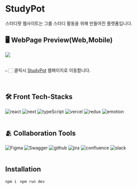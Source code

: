 
# StudyPot
스터디팟 웹사이트는 그룹 스터디 활동을 위해 만들어진 플랫폼입니다. 
<br/>

## 🖥 WebPage Preview(Web,Mobile)


<img src="https://user-images.githubusercontent.com/68359858/128474732-0df64eee-cff4-475e-a5ab-6be34fb4ed3b.png">

<br/>
<br/>

👉🏻 클릭시 [StudyPot](https://www.studypot.kr/) 웹페이지로 이동합니다.

<br/>

## 🛠 Front Tech-Stacks

<span id="use-tech">
  <img src="https://img.shields.io/badge/React-61dbfb?style=for-the-badge&logo=react&logoColor=black" alt="react"/> 
  <img src="https://img.shields.io/badge/Next.js-dedede?style=for-the-badge&logo=NextJs&logoColor=white" alt="next"/>
  <img src="https://img.shields.io/badge/typescript-007acc?style=for-the-badge&logo=typeScript&logoColor=white" alt="typeScript"/>
  <img src="https://img.shields.io/badge/vercel-011900?style=for-the-badge&logo=Netlify&logoColor=white" alt="vercel"/>
  <img src="https://img.shields.io/badge/Redux toolkit-7C41BE?style=for-the-badge&logo=Redux&logoColor=white" alt="redux"/>
  <img src="https://img.shields.io/badge/emotion-D36AC2?style=for-the-badge&logo=emotion&logoColor=white" alt="emotion"/>
</span>

<br/>
<br/>

## 🫂 Collaboration Tools

<span id="collaboration">
<img src="https://img.shields.io/badge/Figma-black?style=for-the-badge&logo=Figma&logoColor=white" alt="Figma"/>
  <img src="https://img.shields.io/badge/Swagger-91F230?style=for-the-badge&logo=Swagger&logoColor=153440" alt="Swagger"/>
    <img src="https://img.shields.io/badge/github-EFF0F1?style=for-the-badge&logo=github&logoColor=153440" alt="github"/>
  <img src="https://img.shields.io/badge/jira-253958?style=for-the-badge&logo=jira&logoColor=156FEA" alt="jira"/> 
  <img src="https://img.shields.io/badge/confluence-253958?style=for-the-badge&logo=confluence&logoColor=156FEA" alt="confluence"/> 
  <img src="https://img.shields.io/badge/slack-481449?style=for-the-badge&logo=slack&logoColor=white" alt="slack"/>
</span>

<br/>
<br/>


## Installation

`npm i
`
`
npm run dev
`
